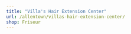 ```yaml
---
title: "Villa's Hair Extension Center"
url: /allentown/villas-hair-extension-center/
shop: Friseur
---
```

